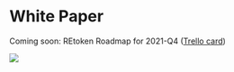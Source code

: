 # White Paper

Coming soon: REtoken Roadmap for 2021-Q4 ([Trello card](https://trello.com/c/GULNbTIf))

![](https://trello.com/1/cards/611fcf2536a5961d2f05c7df/attachments/6132d8ddca2a4901c0b257ac/previews/6132d8deca2a4901c0b257b2/download/png-transparent-white-paper-initial-coin-offering-cryptocurrency-smart-contract-altcoins-whitepaper-text-payment-business.png)

